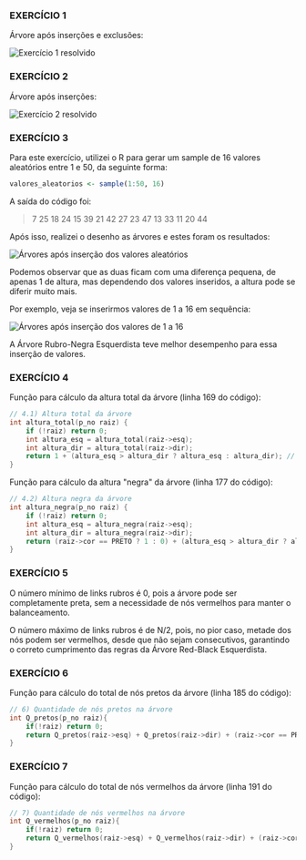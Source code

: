 ### EXERCÍCIO 1
Árvore após inserções e exclusões:

![Exercício 1 resolvido](exercicios_desenhos/ex1.png)

### EXERCÍCIO 2
Árvore após inserções:

![Exercício 2 resolvido](exercicios_desenhos/ex2.png)

### EXERCÍCIO 3

Para este exercício, utilizei o R para gerar um sample de 16 valores aleatórios entre 1 e 50, da seguinte forma:

```r
valores_aleatorios <- sample(1:50, 16)
```
A saída do código foi:

>7 25 18 24 15 39 21 42 27 23 47 13 33 11 20 44

Após isso, realizei o desenho as árvores e estes foram os resultados:

![Árvores após inserção dos valores aleatórios](exercicios_desenhos/ex3a.png)

Podemos observar que as duas ficam com uma diferença pequena, de apenas 1 de altura, mas dependendo dos valores inseridos, a altura pode se diferir muito mais.

Por exemplo, veja se inserirmos valores de 1 a 16 em sequência:

![Árvores após inserção dos valores de 1 a 16](exercicios_desenhos/ex3b.png)

A Árvore Rubro-Negra Esquerdista teve melhor desempenho para essa inserção de valores.

### EXERCÍCIO 4
Função para cálculo da altura total da árvore (linha 169 do código):
```c
// 4.1) Altura total da árvore
int altura_total(p_no raiz) {
    if (!raiz) return 0;
    int altura_esq = altura_total(raiz->esq);
    int altura_dir = altura_total(raiz->dir);
    return 1 + (altura_esq > altura_dir ? altura_esq : altura_dir); // Retorna o maior ramo
}
```

Função para cálculo da altura "negra" da árvore (linha 177 do código):
```c
// 4.2) Altura negra da árvore
int altura_negra(p_no raiz) {
    if (!raiz) return 0;
    int altura_esq = altura_negra(raiz->esq);
    int altura_dir = altura_negra(raiz->dir);
    return (raiz->cor == PRETO ? 1 : 0) + (altura_esq > altura_dir ? altura_esq : altura_dir); // Retorna o maior ramo
}
```

### EXERCÍCIO 5
O número mínimo de links rubros é 0, pois a árvore pode ser completamente preta, sem a necessidade de nós vermelhos para manter o balanceamento.

O número máximo de links rubros é de N/2, pois, no pior caso, metade dos nós podem ser vermelhos, desde que não sejam consecutivos, garantindo o correto cumprimento das regras da Árvore Red-Black Esquerdista.

### EXERCÍCIO 6
Função para cálculo do total de nós pretos da árvore (linha 185 do código):
```c
// 6) Quantidade de nós pretos na árvore
int Q_pretos(p_no raiz){
    if(!raiz) return 0;
    return Q_pretos(raiz->esq) + Q_pretos(raiz->dir) + (raiz->cor == PRETO ? 1 : 0);
}
```

### EXERCÍCIO 7
Função para cálculo do total de nós vermelhos da árvore (linha 191 do código):
```c
// 7) Quantidade de nós vermelhos na árvore
int Q_vermelhos(p_no raiz){
    if(!raiz) return 0;
    return Q_vermelhos(raiz->esq) + Q_vermelhos(raiz->dir) + (raiz->cor == VERMELHO ? 1 : 0);
}
```